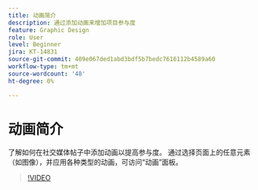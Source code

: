 ```yaml
---
title: 动画简介
description: 通过添加动画来增加项目参与度
feature: Graphic Design
role: User
level: Beginner
jira: KT-14831
source-git-commit: 409e067ded1abd3bdf5b7bedc7616112b4589a60
workflow-type: tm+mt
source-wordcount: '48'
ht-degree: 0%

---
```


# 动画简介

了解如何在社交媒体帖子中添加动画以提高参与度。 通过选择页面上的任意元素（如图像），并应用各种类型的动画，可访问“动画”面板。

>[!VIDEO](https://video.tv.adobe.com/v/3426975?quality=12&learn=on&hidetitle=true)
